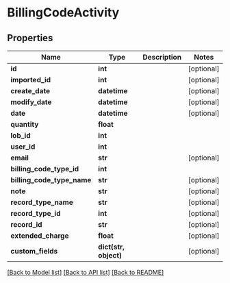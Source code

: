 # BillingCodeActivity

## Properties
Name | Type | Description | Notes
------------ | ------------- | ------------- | -------------
**id** | **int** |  | [optional] 
**imported_id** | **int** |  | [optional] 
**create_date** | **datetime** |  | [optional] 
**modify_date** | **datetime** |  | [optional] 
**date** | **datetime** |  | [optional] 
**quantity** | **float** |  | 
**lob_id** | **int** |  | 
**user_id** | **int** |  | 
**email** | **str** |  | [optional] 
**billing_code_type_id** | **int** |  | 
**billing_code_type_name** | **str** |  | [optional] 
**note** | **str** |  | [optional] 
**record_type_name** | **str** |  | [optional] 
**record_type_id** | **int** |  | [optional] 
**record_id** | **str** |  | [optional] 
**extended_charge** | **float** |  | [optional] 
**custom_fields** | **dict(str, object)** |  | [optional] 

[[Back to Model list]](../README.md#documentation-for-models) [[Back to API list]](../README.md#documentation-for-api-endpoints) [[Back to README]](../README.md)



